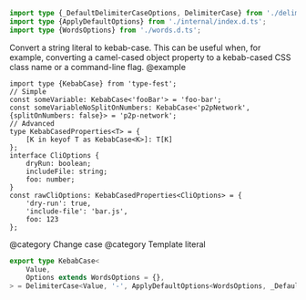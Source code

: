 ``` typescript
import type {_DefaultDelimiterCaseOptions, DelimiterCase} from './delimiter-case.d.ts';
import type {ApplyDefaultOptions} from './internal/index.d.ts';
import type {WordsOptions} from './words.d.ts';
```

Convert a string literal to kebab-case.
This can be useful when, for example, converting a camel-cased object property to a kebab-cased CSS class name or a command-line flag.
@example

    import type {KebabCase} from 'type-fest';
    // Simple
    const someVariable: KebabCase<'fooBar'> = 'foo-bar';
    const someVariableNoSplitOnNumbers: KebabCase<'p2pNetwork', {splitOnNumbers: false}> = 'p2p-network';
    // Advanced
    type KebabCasedProperties<T> = {
        [K in keyof T as KebabCase<K>]: T[K]
    };
    interface CliOptions {
        dryRun: boolean;
        includeFile: string;
        foo: number;
    }
    const rawCliOptions: KebabCasedProperties<CliOptions> = {
        'dry-run': true,
        'include-file': 'bar.js',
        foo: 123
    };

@category Change case
@category Template literal

``` typescript
export type KebabCase<
    Value,
    Options extends WordsOptions = {},
> = DelimiterCase<Value, '-', ApplyDefaultOptions<WordsOptions, _DefaultDelimiterCaseOptions, Options>>;
```